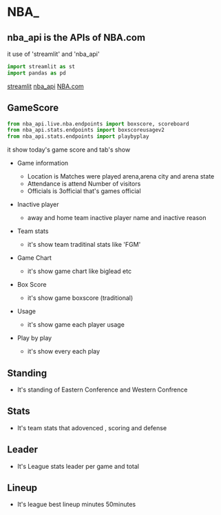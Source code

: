# NBA\_

## nba_api is the APIs of NBA.com

it use of 'streamlit' and 'nba_api'

```python
import streamlit as st
import pandas as pd
```

[streamlit](https://github.com/streamlit/streamlit)
[nba_api](https://github.com/swar/nba_api/tree/master)
[NBA.com](https://www.nba.com/)

## GameScore

```python
from nba_api.live.nba.endpoints import boxscore, scoreboard
from nba_api.stats.endpoints import boxscoreusagev2
from nba_api.stats.endpoints import playbyplay
```

it show today's game score
and tab's show

- Game information

  - Location is Matches were played arena,arena city and arena state
  - Attendance is attend Number of visitors
  - Officials is 3official that's games official

- Inactive player

  - away and home team inactive player name and inactive reason

- Team stats

  - it's show team traditinal stats like 'FGM'

- Game Chart

  - it's show game chart like biglead etc

- Box Score

  - it's show game boxscore (traditional)

- Usage

  - it's show game each player usage

- Play by play
  - it's show every each play

## Standing

- It's standing of Eastern Conference and Western Confrence

## Stats

- It's team stats that adovenced , scoring and defense

## Leader

- It's League stats leader per game and total

## Lineup

- It's league best lineup minutes 50minutes
